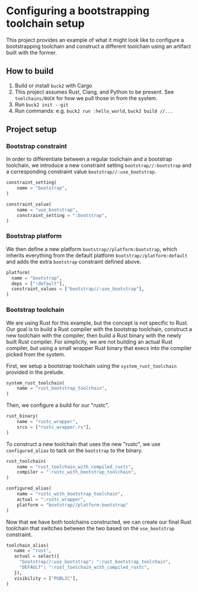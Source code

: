 # Configuring a bootstrapping toolchain setup

This project provides an example of what it might look like to configure a bootstrapping toolchain and construct a different toolchain using an artifact built with the former.

## How to build

1. Build or install `buck2` with Cargo
2. This project assumes Rust, Clang, and Python to be present. See `toolchains/BUCK` for how we pull those in from the system.
3. Run `buck2 init --git`
4. Run commands: e.g. `buck2 run :hello_world`, `buck2 build //...`

## Project setup

### Bootstrap constraint

In order to differentiate between a regular toolchain and a bootstrap toolchain, we introduce a new constraint setting `bootstrap//:bootstrap` and a corresponding constraint value `bootstrap//:use_bootstrap`.

```python
constraint_setting(
    name = "bootstrap",
)

constraint_value(
    name = "use_bootstrap",
    constraint_setting = ":bootstrap",
)
```

### Bootstrap platform

We then define a new platform `bootstrap//platform:bootstrap`, which inherits everything from the default platform `bootstrap//platform:default` and adds the extra `bootstrap` constraint defined above.

```python
platform(
  name = "bootstrap",
  deps = [":default"],
  constraint_values = ["bootstrap//:use_bootstrap"],
)
```

### Bootstrap toolchain

We are using Rust for this example, but the concept is not specific to Rust. Our goal is to
build a Rust compiler with the bootstrap toolchain, construct a new toolchain with the compiler,
then build a Rust binary with the newly built Rust compiler. For simplicity, we are not building
an actual Rust compiler, but using a small wrapper Rust binary that execs into the compiler picked from the system.

First, we setup a bootstrap toolchain using the `system_rust_toolchain` provided in the prelude.
```python
system_rust_toolchain(
    name = "rust_bootstrap_toolchain",
)
```

Then, we configure a build for our "rustc".
```python
rust_binary(
    name = "rustc_wrapper",
    srcs = ["rustc_wrapper.rs"],
)
```

To construct a new toolchain that uses the new "rustc", we use `configured_alias` to tack on the `bootstrap` to the binary.
```python
rust_toolchain(
    name = "rust_toolchain_with_compiled_rustc",
    compiler = ":rustc_with_bootstrap_toolchain",
)

configured_alias(
    name = "rustc_with_bootstrap_toolchain",
    actual = ":rustc_wrapper",
    platform = "bootstrap//platform:bootstrap"
)
```

Now that we have both toolchains constructed, we can create our final Rust toolchain that switches between the two based on the `use_bootstrap` constraint.
```python
toolchain_alias(
   name = "rust",
   actual = select({
     "bootstrap//:use_bootstrap": ":rust_bootstrap_toolchain",
     "DEFAULT": ":rust_toolchain_with_compiled_rustc",
   }),
   visibility = ["PUBLIC"],
)
```
